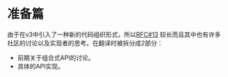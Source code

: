 # 准备篇

由于在v3中引入了一种新的代码组织形式，所以[RFC#13](/vue-ecology/rfcs/0013-composition-api.md)
较长而且其中也有许多社区的讨论以及实现者的思考。在翻译时被拆分成2部分：

- 前期关于组合式API的讨论。
- 具体的API实现。

